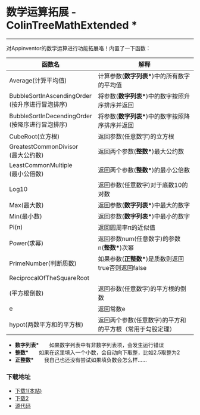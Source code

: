 # 数学运算拓展 - ColinTreeMathExtended *

---

对Appinventor的数学运算进行功能拓展咯！内置了一下函数：

| 函数名 | 解释 |
|---|---|
| Average(计算平均值) | 计算参数(**数字列表\***)中的所有数字的平均值 |
| BubbleSortInAscendingOrder<br>(按升序进行冒泡排序) | 将参数(**数字列表\***)中的数字按照升序排序并返回 |
| BubbleSortInDecendingOrder<br>(按降序进行冒泡排序) | 将参数(**数字列表\***)中的数字按照降序排序并返回 |
| CubeRoot(立方根) | 返回参数(任意数字)的立方根 |
| GreatestCommonDivisor<br>(最大公约数) | 返回两个参数(**整数\***)最大公约数 |
| LeastCommonMultiple<br>(最小公倍数) | 返回两个参数(**整数\***)的最小公倍数 |
| Log10 | 返回参数(任意数字)对于底数10的对数 |
| Max(最大数) | 返回参数(**数字列表\***)中最大的数字 |
| Min(最小数) | 返回参数(**数字列表\***)中最小的数字 |
| Pi(π) | 返回圆周率π的近似值 |
| Power(求幂) | 返回参数num(任意数字)的参数n(**整数\***)次幂 |
| PrimeNumber(判断质数) | 如果参数(**正整数\***)是质数则返回true否则返回false |
| ReciprocalOfTheSquareRoot |
| (平方根倒数) | 返回参数(任意数字)的平方根的倒数 |
| e | 返回常数e |
| hypot(两数平方和的平方根) | 返回两个参数(任意数字)的平方和的平方根（常用于勾股定理） |

* **数字列表\***  如果数字列表中有非数字列表项，会发生运行错误
* **整数\***  如果在这里填入一个小数，会自动向下取整，比如2.5取整为2
* **正整数\***  我自己也还没有尝试如果填负数会怎么样……

### 下载地址
* <a href="/aix/cn.colintree.aix.ColinTreeMathExtended.aix" target="_blank">下载1(本站)</a>
* [下载2](https://raw.githubusercontent.com/OpenSourceAIX/ColinTreeMathExtended/master/cn.colintree.aix.ColinTreeMathExtended.aix)
* [源代码](https://github.com/OpenSourceAIX/ColinTreeMathExtended)